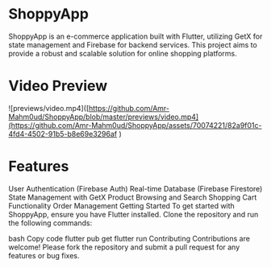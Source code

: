 # ShoppyApp
ShoppyApp is an e-commerce application built with Flutter, utilizing GetX for state management and Firebase for backend services. This project aims to provide a robust and scalable solution for online shopping platforms.

<h1>Video Preview</h1>

![previews/video.mp4]([https://github.com/Amr-Mahm0ud/ShoppyApp/blob/master/previews/video.mp4](https://github.com/Amr-Mahm0ud/ShoppyApp/assets/70074221/82a9f01c-4fd4-4502-91b5-b8e69e3296af
)

# Features
User Authentication (Firebase Auth)
Real-time Database (Firebase Firestore)
State Management with GetX
Product Browsing and Search
Shopping Cart Functionality
Order Management
Getting Started
To get started with ShoppyApp, ensure you have Flutter installed. Clone the repository and run the following commands:

bash
Copy code
flutter pub get
flutter run
Contributing
Contributions are welcome! Please fork the repository and submit a pull request for any features or bug fixes.
